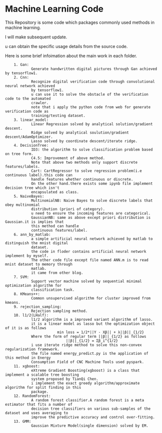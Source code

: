 # Machine Learning Code

This Repository is some code which packages commonly used methods in machine learning.

I will make subsequent update.

u can obtain the specific usage details from the source code.

Here is some brief infoimation about the main work in each folder.

        1. Gan:
                Generate handwritten digital pictures through Gan achieved by tensorflow1.
        2. Cnn:
                Recognize digital verification code through convolutional neural network achieved
                by tensorflow1.
                u can use it to solve the obstacle of the verification code to the automated 
                crawler.
                note that i apply the python code from web for generate verification code as 
                training/testing dataset.
        3. linear_model:
                Linear Regression solved by analytical solution/gradient descent.
                Ridge solved by analytical soulution/gradient descent/AdamOptimizer.
                Lasso solved by coordinate descent/iterate ridge.
        4. DecisionTree:
                ID3: the algorithm to solve classification problem based on tree form.
                C4.5: Improvement of above method.
                Note that above two methods only support discrete features/labels.
                Cart: CartRegressor to solve regression problem(i.e continuous label).this code can 
                handle features whether continuous or discrete.
                On the other hand.there exists some ipynb file implement decision tree which isn't
                encapsulated as class.
        5. NaiveBayes:
                MultinomialNB: Naive Bayes to solve discrete labels that obey multinomial 
                distribution (priori of category).
                u need to ensure the incoming features are categorical.
                GaussianNB: same as above except priori distribution is Gaussian.it is implies that
                this method can handle
                continuous features/label.
        6. ann_by_matlab:
                a simple artificial neural network achieved by matlab to distinguish the mnist digital 
                dataset.
                the code in floder contains artificial neural network implement by myself.
                The other code file except file named ANN.m is to read mnist dataset to memory through
                matlab.
                it came from other blog.
        7. SVM:
                Support vector machine solved by sequential minimal optimization algorithm for 
                classification task.
        8. KMeans++:
                Common unsupervised algorithm for cluster improved from kmeans.
        9. rejection_sampling:
                Rejection sampling method.
        10. l1/2(LHalf):
                l1/2 algorithm is a improved variant algorithm of lasso.
                it is a linear model as lasso but the optimization object of it is as follows
                            min loss = 1/2*||Y - Xβ|| + λ||β||_{1/2}         
                Where the form of regular term ||β||_{1/2} as follows
                                ||β||_{1/2} = Σβ_i^{1/2}             
                i use iterate ridge method to solve this non-convex regularization framework.
                the file named energy_predict.py is the application of this method in Energy 
                Consumption Field of CNC Machine Tools used pyspark.
        11. xgboost:
                eXtreme Gradient Boosting(xgboost) is a class that implement a scalable tree boosting
                system proposed by TianQi Chen.
                i implement the exact greedy algorithm/approximate algorithm for split finding in this
                package.
        12. RandomForest:
                A random forest classifier.A random forest is a meta estimator that fits a number of
                decision tree classifiers on various sub-samples of the dataset and uses averaging to
                improve the predictive accuracy and control over-fitting.
        13. GMM:
                Gaussian Mixture Model(single dimension) solved by EM.
